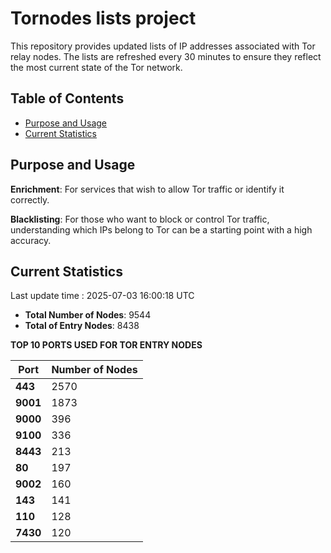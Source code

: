 # Tornodes lists project

This repository provides updated lists of IP addresses associated with Tor relay nodes. The lists are refreshed every 30 minutes to ensure they reflect the most current state of the Tor network.

## Table of Contents

- [Purpose and Usage](#purpose-and-usage)
- [Current Statistics](#current-statistics)


## Purpose and Usage

**Enrichment**: For services that wish to allow Tor traffic or identify it correctly.

**Blacklisting**: For those who want to block or control Tor traffic, understanding which IPs belong to Tor can be a starting point with a high accuracy.

## Current Statistics

Last update time : 2025-07-03 16:00:18 UTC

- **Total Number of Nodes**: 9544
- **Total of Entry Nodes**: 8438

**TOP 10 PORTS USED FOR TOR ENTRY NODES**

| **Port** | **Number of Nodes** |
|------|-----------------|
| **443**   | 2570  |
| **9001**   | 1873  |
| **9000**   | 396  |
| **9100**   | 336  |
| **8443**   | 213  |
| **80**   | 197  |
| **9002**   | 160  |
| **143**   | 141  |
| **110**   | 128  |
| **7430**   | 120  |

